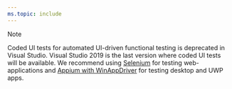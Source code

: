 ```yaml
---
ms.topic: include
---
```

> [!NOTE]
> Coded UI tests for automated UI-driven functional testing is deprecated in Visual Studio. Visual Studio 2019 is the last version where coded UI tests will be available. We recommend using [Selenium](https://docs.seleniumhq.org/) for testing web-applications and [Appium with WinAppDriver](https://github.com/Microsoft/WinAppDriver) for testing desktop and UWP apps.